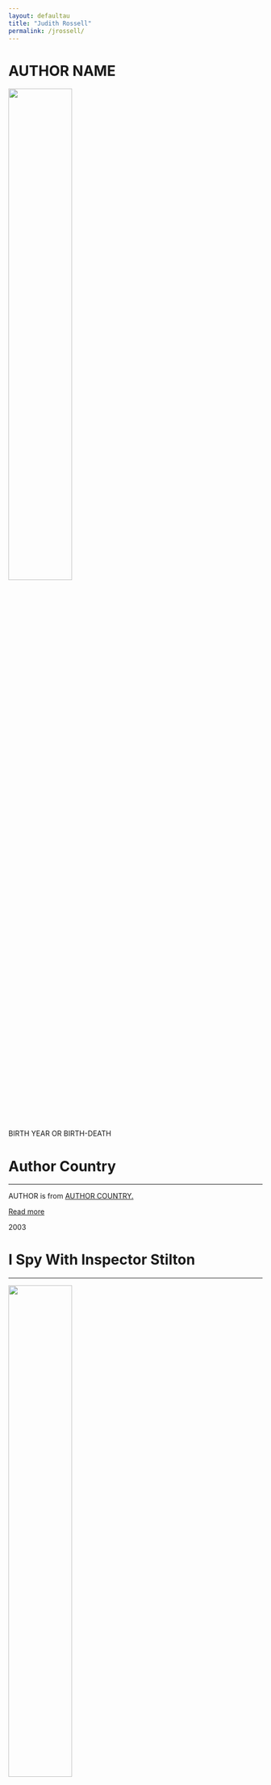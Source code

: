 ```yaml
---
layout: defaultau
title: "Judith Rossell"
permalink: /jrossell/
---
```

<!-- partial:index.partial.html -->
<div class="content">
     <h1>AUTHOR NAME</h1>
    <div class="quote">
        <div><img src="AUTHOR IMAGE LINK" height="50%" width = "50%" class="logo"></div>
    </div>
    <div class="timeline">
        <div style="padding-bottom:100px;"></div>
        <div class="block">
             <div class="date right"><p class="right"> BIRTH YEAR OR BIRTH-DEATH </p></div>
            <div class="dot"></div>
            <div class="left first">
            <div class="author_country">
                <h1>Author Country</h1><hr>
          <div class="aclocation">  <p>AUTHOR is from <a href="{{ site.baseurl }}/62">AUTHOR COUNTRY.</a></p></div>
              <div class="acreadmore">  <a href="WIKI LINK" target="_blank">Read more</a></div>
            </div>
            </div>
        <div class="block">
            <div class="date left"><p class="left">2003</p></div>
            <div class="dot"></div>
            <div class="right">
                <h1>I Spy With Inspector Stilton</h1><hr>
                <p><img src="https://images-na.ssl-images-amazon.com/images/S/compressed.photo.goodreads.com/books/1347945814i/1856599.jpg" height="50%" width = "50%"></p>
                <p>
                Language: English<br/>
		    Series: Inspector Rockfort (#1)<br/>                
		    Publisher: Little Hare Books<br/>
                Pub_location: Melbourne, Australia<br/>
                Genre: Fiction (Short Story Collection)<br/>
                Length: 32<br/>                   </p>
            </div>
        </div>
       <div class="block">
            <div class="date right"><p class="right">2005</p></div>
            <div class="dot"></div>
            <div class="left">
                <h1>Inspector Rockfort & the Missing Jewels</h1><hr>
                <p><img src="https://images-na.ssl-images-amazon.com/images/S/compressed.photo.goodreads.com/books/1328850269i/1646100.jpg" height="50%" width = "50%"></p>
                <p>
                Language: English<br/>
		    Series: Inspector Rockfort (#2)<br/>
                Publisher: Lark Books<br/>
                Pub_location: North Carolina, United States<br/>
		    Genre: Fiction (Short Story Collection)<br/>
                Length: 32<br/>                   </p>
            </div>
        </div>
       <div class="block">
            <div class="date left"><p class="left">2006</p></div>
            <div class="dot"></div>
            <div class="right">
                <h1>Jack Jones and the Pirate Curse</h1><hr>
                <p><img src="https://images-na.ssl-images-amazon.com/images/S/compressed.photo.goodreads.com/books/1312054253i/1890621.jpg" height="50%" width = "50%"></p>
                <p>
                Language: English<br/>
                Publisher: Walker & Company<br/>
                Pub_location: New York, NY, United States<br/>
                Genre: Fiction (Novel)<br/>
                Length: 166<br/>                   </p>
            </div>
        </div>
       <div class="block">
            <div class="date right"><p class="right">2010</p></div>
            <div class="dot"></div>
            <div class="left">
                <h1>Ruby and Leonard and the Great Big Surprise</h1><hr>
                <p><img src="https://images-na.ssl-images-amazon.com/images/S/compressed.photo.goodreads.com/books/1328692076i/8531340.jpg" height="50%" width = "50%"></p>
                <p>
                Language: English<br/>
                Publisher: Little Hare Books<br/>
                Pub_location: Melbourne, Australia<br/>
                Genre: Fiction (Novel)<br/>
                Length: 24<br/>                   </p>
            </div>
        </div><div class="block">
            <div class="date left"><p class="left">2012</p></div>
            <div class="dot"></div>
            <div class="right">
                <h1>Oliver</h1><hr>
                <p><img src="https://images-na.ssl-images-amazon.com/images/S/compressed.photo.goodreads.com/books/1347672806i/13176324.jpg" height="50%" width = "50%"></p>
                <p>
                Language: English<br/>
                Publisher: HarperCollins<br/>
                Pub_location: New York, NY, United States<br/>
                Genre: Fiction (Novel)<br/>
                Length: 32<br/>                   </p>
            </div>
        </div>
<div class="block">
            <div class="date right"><p class="right">2014</p></div>
            <div class="dot"></div>
            <div class="left">
                <h1>Withering-By-Sea</h1><hr>
                <p><img src="https://images-na.ssl-images-amazon.com/images/S/compressed.photo.goodreads.com/books/1414632233i/23476820.jpg" height="50%" width = "50%"></p>
                <p>
                Language: English<br/>
		    Series: A Stella Montgomery Intrigue (#1)<br/>
                Publisher: ABC Books<br/>
                Pub_location: Melbourne, Australia<br/>
                Genre: Fiction (Short Story Collection)<br/>
                Length: 260<br/>                   </p>
            </div>
        </div>
<div class="block">
            <div class="date left"><p class="left">2016</p></div>
            <div class="dot"></div>
            <div class="right">
                <h1>Wormwood Mire</h1><hr>
                <p><img src="https://images-na.ssl-images-amazon.com/images/S/compressed.photo.goodreads.com/books/1477373932i/30073565.jpg" height="50%" width = "50%"></p>
                <p>
                Language: English<br/>
                Series: A Stella Montgomery Intrigue (#2)<br/>
                Publisher: ABC Books<br/>
                Pub_location: Melbourne, Australia<br/>
                Genre: Fiction (Short Story Collection)<br/>
                Length: 288<br/>                   </p>
            </div>
        </div>
<div class="block">
            <div class="date right"><p class="right">2017</p></div>
            <div class="dot"></div>
            <div class="left">
<h1>A Garden of Lilies: Improving Tales for Young Minds</h1><hr>
                <p><img src="https://images-na.ssl-images-amazon.com/images/S/compressed.photo.goodreads.com/books/1516593309i/35284601.jpg" height="50%" width = "50%"></p>
                <p>
                Language: English<br/>
                Publisher: ABC Books<br/>
                Pub_location: Melbourne, Australia<br/>
                Genre: Fiction (Novel)<br/>
                Length: 64<br/>                   </p>               
            </div>
        </div>       
<div class="block">
            <div class="date left"><p class="left">2018</p></div>
            <div class="dot"></div>
            <div class="right">
             <h1>Wakestone Hall</h1><hr>
                <p><img src="https://images-na.ssl-images-amazon.com/images/S/compressed.photo.goodreads.com/books/1535120090i/40048345.jpg" height="50%" width = "50%"></p>
                <p>
                Language: English<br/>
                Series: A Stella Montgomery Intrigue (#3)<br/>
                Publisher: ABC Books<br/>
                Pub_location: Melbourne, Australia<br/>
                Genre: Fiction (Short Story Collection)<br/>
                Length: 304<br/>                   </p>   
            </div>
        </div>
<div class="block">
            <div class="date right"><p class="right">2020</p></div>
            <div class="dot"></div>
            <div class="left">
                <h1>Play with Your Plate!</h1><hr>
                <p><img src="https://images-na.ssl-images-amazon.com/images/S/compressed.photo.goodreads.com/books/1564836538l/50158263.jpg" height="50%" width = "50%"></p>
                <p>
                Language: English<br/>
                Publisher: Abrams Appleseed<br/>
                Pub_location: New York, NY, United States<br/>
                Genre: Fiction (Novel)<br/>
                Length: 18<br/>                   </p>
            </div>
        </div>
<!-- partial -->
<script src='https://cdnjs.cloudflare.com/ajax/libs/jquery/3.1.1/jquery.min.js'></script><script  src="{{ site.baseurl }}/assets/js/authorscript.js"></script>